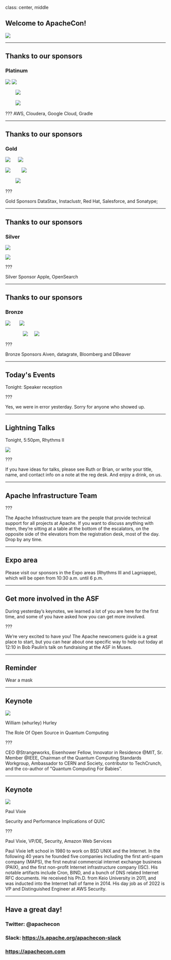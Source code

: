 class: center, middle
## Welcome to ApacheCon!

![](images/banner.png)

---
## Thanks to our sponsors
### Platinum

![](images/aws.png) ![](images/cloudera.png)


&nbsp; &nbsp; &nbsp; &nbsp; ![](images/google.png)

&nbsp; &nbsp; &nbsp; &nbsp; ![](images/gradle.png)

???
AWS, Cloudera, Google Cloud, Gradle

---
## Thanks to our sponsors
### Gold

![](images/datastax.png)  &nbsp; &nbsp; &nbsp;![](images/instaclustr.png)

![](images/redhat.png)  &nbsp; &nbsp; &nbsp; &nbsp;   ![](images/salesforce.png)

&nbsp; &nbsp; &nbsp; &nbsp; ![](images/sonatype.png)

???

Gold Sponsors DataStax, Instaclustr, Red Hat, Salesforce, and Sonatype;

---
## Thanks to our sponsors
### Silver

![](images/apple.png) 

![](images/opensearch.png)

???

Silver Sponsor Apple, OpenSearch

---
## Thanks to our sponsors
### Bronze

![](images/aiven.png) &nbsp; &nbsp; &nbsp; ![](images/datagrate.png)

&nbsp; &nbsp; &nbsp; &nbsp; &nbsp; &nbsp; &nbsp; ![](images/dbeaver.png) &nbsp; &nbsp; ![](images/bloomberg.png)

???

Bronze Sponsors Aiven, datagrate, Bloomberg and DBeaver

---
## Today's Events

Tonight: Speaker reception

???

Yes, we were in error yesterday. Sorry for anyone who showed up.

---
## Lightning Talks

Tonight, 5:50pm, Rhythms II

![](images/lightning.jpg)

???

If you have ideas for talks, please see Ruth or Brian, or write your
title, name, and contact info on a note at the reg desk. And enjoy a
drink, on us.

---
## Apache Infrastructure Team

???

The Apache Infrastructure team are the people that provide technical support for all projects at Apache. If you want to discuss anything with them, they’re sitting at a table at the bottom of the escalators, on the opposite side of the elevators from the registration desk, most of the day. Drop by any time.

---
## Expo area 
Please visit our sponsors in the Expo areas (Rhythms III and Lagniappe), which will be open from 10:30 a.m. until 6 p.m.

---
## Get more involved in the ASF

During yesterday’s keynotes, we learned a lot of you are here for the first time, and some of you have asked how you can get more involved.

???

We’re very excited to have you! The Apache newcomers guide is a great place to start, but you can hear about one specific way to help out today at 12:10 in Bob Paulin’s talk on fundraising at the ASF in Muses.

---
## Reminder

Wear a mask

---
## Keynote

![](images/strangeworks.png)

William (whurley) Hurley

The Role Of Open Source in Quantum Computing

???

CEO @Strangeworks, Eisenhower Fellow, Innovator in Residence @MIT, Sr. Member @IEEE, Chairman of the Quantum Computing Standards Workgroup, Ambassador to CERN and Society, contributor to TechCrunch, and the co-author of "Quantum Computing For Babies”. 

---
## Keynote

![](images/aws.png)

Paul Vixie

Security and Performance Implications of QUIC

???

Paul Vixie, VP/DE, Security, Amazon Web Services

Paul Vixie left school in 1980 to work on BSD UNIX and the Internet. In the following 40 years he founded five companies including the first anti-spam company (MAPS), the first neutral commercial internet exchange business (PAIX), and the first non-profit Internet infrastructure company (ISC). His notable artifacts include Cron, BIND, and a bunch of DNS related Internet RFC documents. He received his Ph.D. from Keio University in 2011, and was inducted into the Internet hall of fame in 2014. His day job as of 2022 is VP and Distinguished Engineer at AWS Security.

---
## Have a great day!

### Twitter: @apachecon

### Slack: https://s.apache.org/apachecon-slack

### https://apachecon.com

